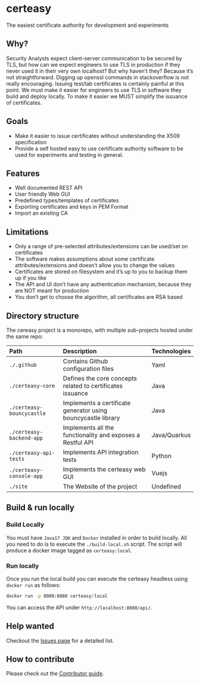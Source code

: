 # certeasy
The easiest certificate authority for development and experiments

## Why?
Security Analysts expect client-server communication to be secured by TLS, but how can we expect engineers to use TLS in production if they never used it in their very own localhost? But why haven’t they? Because it’s not straightforward. 
Digging up openssl commands in stackoverflow is not really encouraging. Issuing test/lab certificates is certainly painful at this point. We must make it easier for engineers to use TLS in software they build and deploy locally. To make it easier we MUST simplify the issuance of certificates.

## Goals
* Make it easier to issue certificates without understanding the X509 specification
* Provide a self hosted easy to use certificate authority software to be used for experiments and testing in general.


## Features

* Well documented REST API
* User friendly Web GUI
* Predefined types/templates of certificates
* Exporting certificates and keys in PEM Format
* Import an existing CA

## Limitations

* Only a range of pre-selected attributes/extensions can be used/set on certificates
* The software makes assumptions about some certificate attributes/extensions and doesn’t allow you to change the values
* Certificates are stored on filesystem and it’s up to you to backup them up if you like
* The API and UI don’t have any authentication mechanism, because they are NOT meant for production
* You don’t get to choose the algorithm, all certificates are RSA based

## Directory structure

The cereasy project is a monorepo, with multiple sub-projects hosted under the same repo:

| Path               | Description        | Technologies |
| :---               | :---               | :---         |
| `./.github` | Contains Github configuration files | Yaml  |
| `./certeasy-core` | Defines the core concepts related to certificates issuance | Java  |
| `./certeasy-bouncycastle` | Implements a certificate generator using bouncycastle library | Java |
| `./certeasy-backend-app` | Implements all the functionality and exposes a Restful API | Java/Quarkus |
| `./certeasy-api-tests` | Implements API integration tests | Python |
| `./certeasy-console-app` | Implements the certeasy web GUI | Vuejs |
| `./site` | The Website of the project | Undefined |


## Build & run locally

### Build Locally
You must have `Java17 JDK` and `Docker` installed in order to build locally.
All you need to do is to execute the `./build-local.sh` script. The script will produce a docker image tagged as `certeasy:local`.

### Run locally
Once you run the local build you can execute the certeasy headless using `docker run` as follows:
```bash
docker run -p 8080:8080 certeasy:local
```
You can access the API under `http://localhost:8080/api/`.

## Help wanted
Checkout the [Issues page](https://github.com/emjunior258/certeasy/issues) for a detailed list.

## How to contribute
Please check out the [Contributor guide](CONTRIBUTING.md).